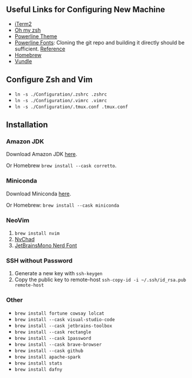 ## Useful Links for Configuring New Machine
* [iTerm2](https://www.iterm2.com/)
* [Oh my zsh](https://github.com/robbyrussell/oh-my-zsh)
* [Powerline Theme](https://github.com/Powerlevel9k/powerlevel9k/wiki/Install-Instructions#option-2-install-for-oh-my-zsh)
* [Powerline Fonts](https://github.com/powerline/fonts): Cloning the git repo and building it directly should be sufficient. [Reference](https://github.com/powerline/fonts#quick-installation)
* [Homebrew](http://brew.sh/)
* [Vundle](https://github.com/VundleVim/Vundle.vim)

## Configure Zsh and Vim
* `ln -s ./Configuration/.zshrc .zshrc`
* `ln -s ./Configuration/.vimrc .vimrc`
* `ln -s ./Configuration/.tmux.conf .tmux.conf`

## Installation

### Amazon JDK
Download Amazon JDK [here](https://docs.aws.amazon.com/corretto/latest/corretto-8-ug/downloads-list.html).

Or Homebrew `brew install --cask corretto`.

### Miniconda
Download Miniconda [here](https://docs.conda.io/en/main/miniconda.html#installing).

Or Homebrew: `brew install --cask miniconda`

### NeoVim
1. `brew install nvim`
1. [NvChad](https://nvchad.com/docs/quickstart/install)
1. [JetBrainsMono Nerd Font](https://www.nerdfonts.com/font-downloads)

### SSH without Password
1. Generate a new key with `ssh-keygen`
1. Copy the public key to remote-host `ssh-copy-id -i ~/.ssh/id_rsa.pub remote-host`

### Other
* `brew install fortune cowsay lolcat`
* `brew install --cask visual-studio-code`
* `brew install --cask jetbrains-toolbox`
* `brew install --cask rectangle`
* `brew install --cask 1password`
* `brew install --cask brave-browser`
* `brew install --cask github`
* `brew install apache-spark`
* `brew install stats`
* `brew install dafny`
